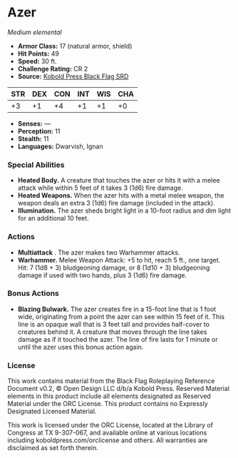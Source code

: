 # Azer

*Medium elemental*

- **Armor Class:** 17 (natural armor, shield)
- **Hit Points:** 49
- **Speed:** 30 ft.
- **Challenge Rating:** CR 2
- **Source:** [Kobold Press Black Flag SRD](https://koboldpress.com/black-flag-roleplaying/)

| STR | DEX | CON | INT | WIS | CHA |
| --- | --- | --- | --- | --- | --- |
| +3 | +1 | +4 | +1 | +1 | +0 |

- **Senses:** —
- **Perception:** 11
- **Stealth:** 11
- **Languages:** Dwarvish, Ignan

### Special Abilities

- **Heated Body.** A creature that touches the azer or hits it with a melee attack while within 5 feet of it takes 3 (1d6) fire damage.
- **Heated Weapons.** When the azer hits with a metal melee weapon, the weapon deals an extra 3 (1d6) fire damage (included in the attack).
- **Illumination.** The azer sheds bright light in a 10-foot radius and dim light for an additional 10 feet.

### Actions

- **Multiattack** . The azer makes two Warhammer attacks.
- **Warhammer.** Melee Weapon Attack: +5 to hit, reach 5 ft., one target. Hit: 7 (1d8 + 3) bludgeoning damage, or 8 (1d10 + 3) bludgeoning damage if used with two hands, plus 3 (1d6) fire damage.

### Bonus Actions

- **Blazing Bulwark.** The azer creates fire in a 15-foot line that is 1 foot wide, originating from a point the azer can see within 15 feet of it. This line is an opaque wall that is 3 feet tall and provides half-cover to creatures behind it. A creature that moves through the line takes damage as if it touched the azer. The line of fire lasts for 1 minute or until the azer uses this bonus action again.

### License

This work contains material from the Black Flag Roleplaying Reference Document v0.2, © Open Design LLC d/b/a Kobold Press. Reserved Material elements in this product include all elements designated as Reserved Material under the ORC License. This product contains no Expressly Designated Licensed Material.

This work is licensed under the ORC License, located at the Library of Congress at TX 9-307-067, and available online at various locations including koboldpress.com/orclicense and others. All warranties are disclaimed as set forth therein.

